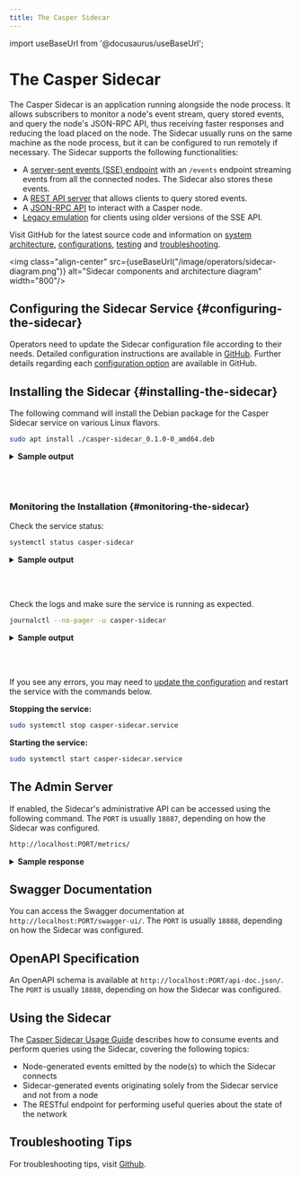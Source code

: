 ```yaml
---
title: The Casper Sidecar
---
```


import useBaseUrl from '@docusaurus/useBaseUrl';

# The Casper Sidecar

The Casper Sidecar is an application running alongside the node process. It allows subscribers to monitor a node's event stream, query stored events, and query the node's JSON-RPC API, thus receiving faster responses and reducing the load placed on the node. The Sidecar usually runs on the same machine as the node process, but it can be configured to run remotely if necessary. The Sidecar supports the following functionalities:

* A [server-sent events (SSE) endpoint](https://github.com/casper-network/casper-sidecar/blob/feat-2.0/README.md#the-sse-server) with an `/events` endpoint streaming events from all the connected nodes. The Sidecar also stores these events.
* A [REST API server](https://github.com/casper-network/casper-sidecar/blob/feat-2.0/README.md#the-rest-api-server) that allows clients to query stored events.
* A [JSON-RPC API](https://github.com/casper-network/casper-sidecar/blob/feat-2.0/README.md#the-rpc-api-server) to interact with a Casper node.
* [Legacy emulation](https://github.com/casper-network/casper-sidecar/blob/feat-2.0/LEGACY_SSE_EMULATION.md) for clients using older versions of the SSE API.

Visit GitHub for the latest source code and information on [system architecture](https://github.com/casper-network/casper-sidecar/blob/feat-2.0/README.md#system-components--architecture), [configurations](https://github.com/casper-network/casper-sidecar/blob/feat-2.0/README.md#configuring-the-sidecar), [testing](https://github.com/casper-network/casper-sidecar/blob/feat-2.0/README.md#running-and-testing-the-sidecar) and [troubleshooting](https://github.com/casper-network/casper-sidecar/blob/feat-2.0/README.md#troubleshooting-tips).

<img class="align-center" src={useBaseUrl("/image/operators/sidecar-diagram.png")} alt="Sidecar components and architecture diagram" width="800"/>

## Configuring the Sidecar Service {#configuring-the-sidecar}

Operators need to update the Sidecar configuration file according to their needs. Detailed configuration instructions are available in [GitHub](https://github.com/casper-network/casper-sidecar/blob/feat-2.0/resources/ETC_README.md). Further details regarding each [configuration option](https://github.com/casper-network/casper-sidecar/blob/feat-2.0/README.md#configuring-the-sidecar) are available in GitHub.

## Installing the Sidecar {#installing-the-sidecar}

The following command will install the Debian package for the Casper Sidecar service on various Linux flavors. 

<!-- TODO Once the package is published, update the command below with the new link to the *.deb package. The link below assumes a package available locally. -->
<!--TODO update the sample output with the latest once a deb package is available. -->

```bash
sudo apt install ./casper-sidecar_0.1.0-0_amd64.deb
```

<details>
<summary><b>Sample output</b></summary>

```bash
Reading package lists... Done
Building dependency tree       
Reading state information... Done
Note, selecting 'casper-sidecar' instead of './casper-sidecar_0.1.0-0_amd64.deb'
The following NEW packages will be installed:
  casper-sidecar
0 upgraded, 1 newly installed, 0 to remove and 18 not upgraded.
Need to get 0 B/4162 kB of archives.
After this operation, 20.2 MB of additional disk space will be used.
Get:1 /home/ubuntu/casper-sidecar_0.1.0-0_amd64.deb casper-sidecar amd64 0.1.0-0 [4162 kB]
Selecting previously unselected package casper-sidecar.
(Reading database ... 102241 files and directories currently installed.)
Preparing to unpack .../casper-sidecar_0.1.0-0_amd64.deb ...
Unpacking casper-sidecar (0.1.0-0) ...
Setting up casper-sidecar (0.1.0-0) ...
Adding system user `csidecar' (UID 114) ...
Adding new group `csidecar' (GID 120) ...
Adding new user `csidecar' (UID 114) with group `csidecar' ...
Not creating home directory `/home/csidecar'.
Created symlink /etc/systemd/system/multi-user.target.wants/casper-sidecar.service → /lib/systemd/system/casper-sidecar.service.
```

</details>

<br></br>

### Monitoring the Installation {#monitoring-the-sidecar}

Check the service status:

```bash
systemctl status casper-sidecar
```

<details>
<summary><b>Sample output</b></summary>

```bash
casper-sidecar.service - Casper Event Sidecar
     Loaded: loaded (/lib/systemd/system/casper-sidecar.service; enabled; vendor preset: enabled)
     Active: active (running) since Wed 2022-12-07 20:33:29 UTC; 1min 3s ago
       Docs: https://docs.casperlabs.io
   Main PID: 16707 (casper-si)
      Tasks: 5 (limit: 9401)
     Memory: 7.1M
     CGroup: /system.slice/casper-sidecar.service
             └─16707 /usr/bin/casper-sidecar /etc/casper-sidecar/config.toml

Dec 07 20:33:29 user systemd[1]: Started Casper Event Sidecar.
```

</details>

<br></br>

Check the logs and make sure the service is running as expected.

```bash
journalctl --no-pager -u casper-sidecar
```

<details>
<summary><b>Sample output</b></summary>


```bash
Dec 05 17:24:53 user systemd[1]: Started Casper Event Sidecar.
```

</details>

<br></br>

If you see any errors, you may need to [update the configuration](#configuring-the-service) and restart the service with the commands below.

**Stopping the service:**

```bash
sudo systemctl stop casper-sidecar.service
```

**Starting the service:**

```bash
sudo systemctl start casper-sidecar.service
```

## The Admin Server

If enabled, the Sidecar's administrative API can be accessed using the following command. The `PORT` is usually `18887`, depending on how the Sidecar was configured.

```bash
http://localhost:PORT/metrics/
```

<details>
<summary><b>Sample response</b></summary>

```bash
# HELP internal_events Count of internal events
# TYPE internal_events counter
internal_events{category="main_inbound_sse_data",description="db_save_end"} 10424
internal_events{category="main_inbound_sse_data",description="db_save_start"} 10424
internal_events{category="main_inbound_sse_data",description="event_received_end"} 10424
internal_events{category="main_inbound_sse_data",description="event_received_start"} 10424
internal_events{category="main_inbound_sse_data",description="outbound_sse_data_send_end"} 2659
internal_events{category="main_inbound_sse_data",description="outbound_sse_data_send_start"} 2659
# HELP node_statuses Current status of node to which sidecar is connected. Numbers mean: 0 - preparing; 1 - connecting; 2 - connected; 3 - reconnecting; -1 - defunct -> used up all connection attempts ; -2 - defunct -> node is in an incompatible version
# TYPE node_statuses gauge
node_statuses{node="160.23.111.980:9999"} 2
node_statuses{node="2.20.80.56:9999"} 2
# HELP received_bytes Received bytes
# TYPE received_bytes histogram
received_bytes_bucket{filter="events/deploys",le="500"} 2
received_bytes_bucket{filter="events/deploys",le="1000"} 2
received_bytes_bucket{filter="events/deploys",le="2000"} 64
received_bytes_bucket{filter="events/deploys",le="5000"} 64
received_bytes_bucket{filter="events/deploys",le="50000"} 64
received_bytes_bucket{filter="events/deploys",le="500000"} 66
received_bytes_bucket{filter="events/deploys",le="5000000"} 66
received_bytes_bucket{filter="events/deploys",le="50000000"} 66
received_bytes_bucket{filter="events/deploys",le="+Inf"} 66
received_bytes_sum{filter="events/deploys"} 385714
received_bytes_count{filter="events/deploys"} 66
received_bytes_bucket{filter="events/main",le="500"} 4
received_bytes_bucket{filter="events/main",le="1000"} 104
received_bytes_bucket{filter="events/main",le="2000"} 106
received_bytes_bucket{filter="events/main",le="5000"} 106
received_bytes_bucket{filter="events/main",le="50000"} 154
received_bytes_bucket{filter="events/main",le="500000"} 168
received_bytes_bucket{filter="events/main",le="5000000"} 170
received_bytes_bucket{filter="events/main",le="50000000"} 170
received_bytes_bucket{filter="events/main",le="+Inf"} 170
received_bytes_sum{filter="events/main"} 7454612
received_bytes_count{filter="events/main"} 170
received_bytes_bucket{filter="events/sigs",le="500"} 10194
received_bytes_bucket{filter="events/sigs",le="1000"} 10194
received_bytes_bucket{filter="events/sigs",le="2000"} 10194
received_bytes_bucket{filter="events/sigs",le="5000"} 10194
received_bytes_bucket{filter="events/sigs",le="50000"} 10194
received_bytes_bucket{filter="events/sigs",le="500000"} 10194
received_bytes_bucket{filter="events/sigs",le="5000000"} 10194
received_bytes_bucket{filter="events/sigs",le="50000000"} 10194
received_bytes_bucket{filter="events/sigs",le="+Inf"} 10194
received_bytes_sum{filter="events/sigs"} 3516488
received_bytes_count{filter="events/sigs"} 10194
```

</details>

## Swagger Documentation

You can access the Swagger documentation at `http://localhost:PORT/swagger-ui/`. The `PORT` is usually `18888`, depending on how the Sidecar was configured.

## OpenAPI Specification

An OpenAPI schema is available at `http://localhost:PORT/api-doc.json/`. The `PORT` is usually `18888`, depending on how the Sidecar was configured.

## Using the Sidecar

The [Casper Sidecar Usage Guide](https://github.com/casper-network/casper-sidecar/blob/feat-2.0/USAGE.md) describes how to consume events and perform queries using the Sidecar, covering the following topics:

* Node-generated events emitted by the node(s) to which the Sidecar connects
* Sidecar-generated events originating solely from the Sidecar service and not from a node
* The RESTful endpoint for performing useful queries about the state of the network

## Troubleshooting Tips

For troubleshooting tips, visit [Github](https://github.com/casper-network/casper-sidecar/blob/feat-2.0/README.md#troubleshooting-tips).